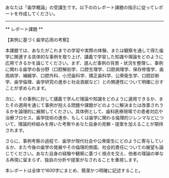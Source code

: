 あなたは「歯学概論」の受講生です。以下ののレポート課題の指示に従ってレポートを作成してください。

---------------------------------------
** レポート課題 **

【実例に基づく歯学応用の考察】

本課題では、あなたがこれまでの学習や実際の体験、または観察を通して得た歯学に関連する具体的な事例を取り上げ、講義で学習した知識や理論をどのように応用できるかを論じてください。まず、選んだ事例の背景・状況を整理し、事例に関わる歯学の各分野（口腔解剖学、口腔生理学、口腔病理学、保存修復学、歯周病学、補綴学、口腔外科、小児歯科学、矯正歯科学、公衆衛生学、口腔診断学、歯学倫理、歯学研究の進歩と社会貢献など）との関連性について明確に示すことが求められます。 

次に、その事例に対して講義で学んだ理論や知識をどのように適用できるか、またその適用を通じて事例が抱える問題や課題がどのように解決または改善されうるかを論理的に展開してください。具体例として、歯科医療現場での患者対応や治療プロセス、歯学技術の進歩、もしくは歯学に関わる倫理的ジレンマなどについて、理論的枠組みを用いた考察やあなた自身の見解・提案を加えることが期待されます。

さらに、事例考察の過程で、歯学が現代社会や公衆衛生にどのように寄与しているか、また今後の歯学の発展やその倫理的側面、社会的責任についての展望も論じてください。あなた自身の経験や観察に基づく視点を交え、他者の理論の単なる再現に留まらず、独自の分析や提案がなされることを重視します。

本レポートは全体で1600字にまとめ、簡潔かつ明確に記述すること。